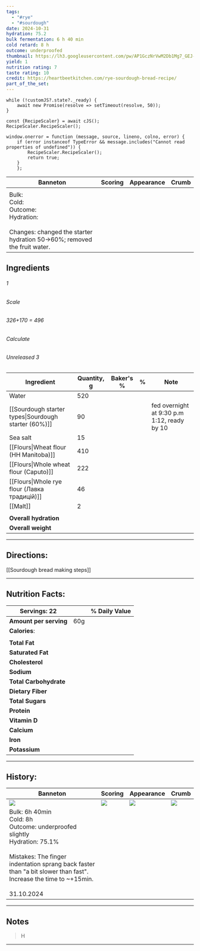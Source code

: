 ```yaml
---
tags:
  - "#rye"
  - "#sourdough"
date: 2024-10-31
hydration: 75.2
bulk fermentation: 6 h 40 min
cold retard: 8 h
outcome: underproofed
thumbnail: https://lh3.googleusercontent.com/pw/AP1GczNrVwM2Db1Mg7_GEJ-sWAyYm-UZcFczq6Yf7376tL_n90Iu5x2oqr50BzbD6fj0WyuixkskClYQrCqmFj_GCIv_cQRAj-cOw4Ul__OlazFyfLs8q9utoWX7oWz1wsfMJw4itFnd6SDev6J2lMD9tkMz=w1280-h960-s-no-gm?authuser=0
yield: 1
nutrition rating: 7
taste rating: 10
credit: https://heartbeetkitchen.com/rye-sourdough-bread-recipe/
part_of_the_set:
---
```

```dataviewjs
while (!customJS?.state?._ready) { 
	await new Promise(resolve => setTimeout(resolve, 50)); 
} 

const {RecipeScaler} = await cJS();
RecipeScaler.RecipeScaler();

window.onerror = function (message, source, lineno, colno, error) {
	if (error instanceof TypeError && message.includes("Cannot read properties of undefined")) {
		RecipeScaler.RecipeScaler();
		return true;
	}
    };
```

| Banneton                                                                                                                     | Scoring | Appearance | Crumb |
| ---------------------------------------------------------------------------------------------------------------------------- | ------- | ---------- | ----- |
|                                                                                                                              |         |            |       |
| Bulk: <br>Cold: <br>Outcome: <br>Hydration: <br><br>Changes: changed the starter hydration 50->60%; removed the fruit water. |         |            |       |


## Ingredients

###### 1
###### Scale
###### 326+170 = 496
###### Calculate
###### Unreleased 3

| Ingredient                                           | Quantity, g | Baker's % | %   | Note                                        |
| ---------------------------------------------------- | ----------- | --------- | --- | ------------------------------------------- |
| Water                                                | 520         |           |     |                                             |
| [[Sourdough starter types\|Sourdough starter (60%)]] | 90          |           |     | fed overnight at 9:30 p.m 1:12, ready by 10 |
| Sea salt                                             | 15          |           |     |                                             |
| [[Flours\|Wheat flour (HH Manitoba)]]                | 410         |           |     |                                             |
| [[Flours\|Whole wheat flour (Caputo)]]               | 222         |           |     |                                             |
| [[Flours\|Whole rye flour (Лавка традицій)]]         | 46          |           |     |                                             |
| [[Malt]]                                             | 2           |           |     |                                             |
|                                                      |             |           |     |                                             |
| **Overall hydration**                                |             |           |     |                                             |
| **Overall weight**                                   |             |           |     |                                             |





---
## Directions:

[[Sourdough bread making steps]]


---
## Nutrition Facts:

| **Servings:** 22       |       | % Daily Value |
| ---------------------- | ----- | ------------- |
| **Amount per serving** | 60g   |               |
| **Calories**:          |       |               |
|                        |       |               |
| **Total Fat**          |       |               |
| **Saturated Fat**      |       |               |
| **Cholesterol**        |       |               |
| **Sodium**             |       |               |
| **Total Carbohydrate** |       |               |
| **Dietary Fiber**      |       |               |
| **Total Sugars**       |       |               |
| **Protein**            |       |               |
| **Vitamin D**          |       |               |
| **Calcium**            |       |               |
| **Iron**               |       |               |
| **Potassium**          |       |               |

---
## History:

| Banneton                                                                                                                                                                                                                             | Scoring                                                                                                                                                                                                                              | Appearance                                                                                                                                                                                                                           | Crumb                                                                                                                                                                                                                                |
| ------------------------------------------------------------------------------------------------------------------------------------------------------------------------------------------------------------------------------------ | ------------------------------------------------------------------------------------------------------------------------------------------------------------------------------------------------------------------------------------ | ------------------------------------------------------------------------------------------------------------------------------------------------------------------------------------------------------------------------------------ | ------------------------------------------------------------------------------------------------------------------------------------------------------------------------------------------------------------------------------------ |
| ![](https://lh3.googleusercontent.com/pw/AP1GczP8OVsuAIFeBsOHn28Eae-rHtc5ZiX9-2xUlCxPqLYndSh3wF3LOyYGW2eljygEdU3Jt_6_1Xs5vNoq3XSnxfU9kYUUf0ooZ14KXD-Gzj-ow66azOYXwTczBPil0BwR2dt2aBHFzo-wrsM31pC5u_1L=w1280-h960-s-no-gm?authuser=0) | ![](https://lh3.googleusercontent.com/pw/AP1GczNDb6FaMdukJZA8tgKftgCVDFdZ1f9NHG6sPlPspS-T5vTlvNx_OnZw5kOQyigHYLUppzlh993MJYSlLTOpR7BR7iVSpnGtXiZKpB4rjnsYIG5-qX6QflSV1hKdiTtllNsK535M_wnTIWGisMNLFuQj=w1280-h960-s-no-gm?authuser=0) | ![](https://lh3.googleusercontent.com/pw/AP1GczNrVwM2Db1Mg7_GEJ-sWAyYm-UZcFczq6Yf7376tL_n90Iu5x2oqr50BzbD6fj0WyuixkskClYQrCqmFj_GCIv_cQRAj-cOw4Ul__OlazFyfLs8q9utoWX7oWz1wsfMJw4itFnd6SDev6J2lMD9tkMz=w1280-h960-s-no-gm?authuser=0) | ![](https://lh3.googleusercontent.com/pw/AP1GczO5_607lAXhdl01RLgOQsUHzwCB9_IYOt_JqQQwWx2vDerowOL8yKttjtH_-57QuLIl6Gdwh3OAfHI8Z0XbmyMzzZgvkkRTtgRcceV3tKclGEm98wgl8WnE4JHbB-gRLi59-HweSwCXx1mQgnSY_qp6=w779-h1039-s-no-gm?authuser=0) |
| Bulk: 6h 40min<br>Cold: 8h <br>Outcome: underproofed slightly<br>Hydration: 75.1% <br><br>Mistakes: The finger indentation sprang back faster than "a bit slower than fast". Increase the time to ~+15min.<br><br>31.10.2024         |                                                                                                                                                                                                                                      |                                                                                                                                                                                                                                      |                                                                                                                                                                                                                                      |

---
## Notes

> H

---



